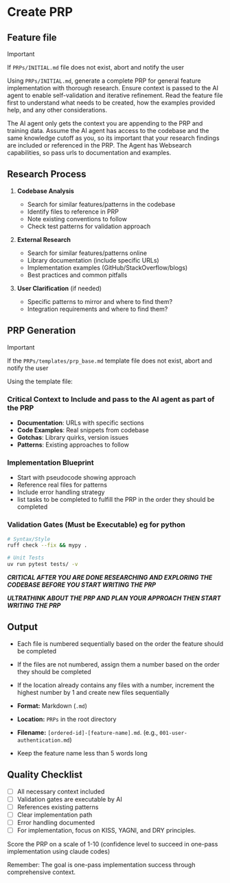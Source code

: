 # Create PRP

## Feature file

> [!IMPORTANT]
> If `PRPs/INITIAL.md` file does not exist, abort and notify the user

Using `PRPs/INITIAL.md`, generate a complete PRP for general feature implementation with thorough research. Ensure context is passed to the AI agent to enable self-validation and iterative refinement. Read the feature file first to understand what needs to be created, how the examples provided help, and any other considerations.

The AI agent only gets the context you are appending to the PRP and training data. Assume the AI agent has access to the codebase and the same knowledge cutoff as you, so its important that your research findings are included or referenced in the PRP. The Agent has Websearch capabilities, so pass urls to documentation and examples.

## Research Process

1. **Codebase Analysis**
   - Search for similar features/patterns in the codebase
   - Identify files to reference in PRP
   - Note existing conventions to follow
   - Check test patterns for validation approach

2. **External Research**
   - Search for similar features/patterns online
   - Library documentation (include specific URLs)
   - Implementation examples (GitHub/StackOverflow/blogs)
   - Best practices and common pitfalls

3. **User Clarification** (if needed)
   - Specific patterns to mirror and where to find them?
   - Integration requirements and where to find them?

## PRP Generation

> [!IMPORTANT]
> If the `PRPs/templates/prp_base.md` template file does not exist, abort and notify the user

Using the template file:

### Critical Context to Include and pass to the AI agent as part of the PRP

- **Documentation**: URLs with specific sections
- **Code Examples**: Real snippets from codebase
- **Gotchas**: Library quirks, version issues
- **Patterns**: Existing approaches to follow

### Implementation Blueprint

- Start with pseudocode showing approach
- Reference real files for patterns
- Include error handling strategy
- list tasks to be completed to fulfill the PRP in the order they should be completed

### Validation Gates (Must be Executable) eg for python

```bash
# Syntax/Style
ruff check --fix && mypy .

# Unit Tests
uv run pytest tests/ -v

```

***CRITICAL AFTER YOU ARE DONE RESEARCHING AND EXPLORING THE CODEBASE BEFORE YOU START WRITING THE PRP***

***ULTRATHINK ABOUT THE PRP AND PLAN YOUR APPROACH THEN START WRITING THE PRP***

## Output

- Each file is numbered sequentially based on the order the feature should be completed
- If the files are not numbered, assign them a number based on the order they should be completed
- If the location already contains any files with a number, increment the highest number by 1 and create new files sequentially

- **Format:** Markdown (`.md`)
- **Location:** `PRPs` in the root directory
- **Filename:** `[ordered-id]-[feature-name].md`. (e.g., `001-user-authentication.md`)
- Keep the feature name less than 5 words long

## Quality Checklist

- [ ] All necessary context included
- [ ] Validation gates are executable by AI
- [ ] References existing patterns
- [ ] Clear implementation path
- [ ] Error handling documented
- [ ] For implementation, focus on KISS, YAGNI, and DRY principles.

Score the PRP on a scale of 1-10 (confidence level to succeed in one-pass implementation using claude codes)

Remember: The goal is one-pass implementation success through comprehensive context.
